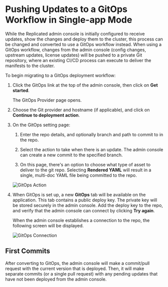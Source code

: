 # Pushing Updates to a GitOps Workflow in Single-app Mode

While the Replicated admin console is initially configured to receive updates, show the changes and deploy them to the cluster, this process can be changed and converted to use a GitOps workflow instead.
When using a GitOps workflow, changes from the admin console (config changes, upstream updates, license updates) will be pushed to a private Git repository, where an existing CI/CD process can execute to deliver the manifests to the cluster.

To begin migrating to a GitOps deployment workflow:

1. Click the GitOps link at the top of the admin console, then click on **Get started**.

    The GitOps Provider page opens.

1. Choose the Git provider and hostname (if applicable), and click on **Continue to deployment action**.

1. On the GitOps setting page:

    1. Enter the repo details, and optionally branch and path to commit to in the repo.

    1. Select the action to take when there is an update. The admin console can create a new commit to the specified branch.

    1. On this page, there's an option to choose what type of asset to deliver to the git repo. Selecting **Rendered YAML** will result in a single, multi-doc YAML file being committed to the repo.

    ![GitOps Action](/images/gitops-action.png)

1. When GitOps is set up, a new **GitOps** tab will be available on the application. This tab contains a public deploy key. The private key will be stored securely in the admin console. Add the deploy key to the repo, and verify that the admin console can connect by clicking **Try again**.

    When the admin console establishes a connection to the repo, the following screen will be displayed.

    ![GitOps Connection](/images/gitops-connected.png)

## First Commits

After converting to GitOps, the admin console will make a commit/pull request with the current version that is deployed.
Then, it will make separate commits (or a single pull request) with any pending updates that have not been deployed from the admin console.
